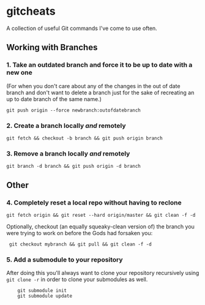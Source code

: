 # gitcheats
A collection of useful Git commands I've come to use often. 


## Working with Branches
### 1. Take an outdated branch and force it to be up to date with a new one

(For when you don't care about any of the changes in the out of date branch and don't 
want to delete a branch just for the sake of recreating an up to date branch of the same name.)

``` git push origin --force newbranch:outofdatebranch ```

### 2. Create a branch locally _and_ remotely 
``` git fetch && checkout -b branch && git push origin branch ```

### 3. Remove a branch locally _and_ remotely 

```git branch -d branch && git push origin -d branch ```


## Other

### 4. Completely reset a local repo without having to reclone 

```git fetch origin && git reset --hard origin/master && git clean -f -d ```

Optionally, checkout (an equally squeaky-clean version of) the branch you were trying to work on before the Gods had forsaken you:

``` git checkout mybranch && git pull && git clean -f -d```

### 5. Add a submodule to your repository
After doing this you'll always want to clone your repository recursively using ``` git clone -r``` in order to 
clone your submodules as well. 

``` git submodule add https://github.com/chaconinc/DbConnector
    git submodule init
    git submodule update
```
